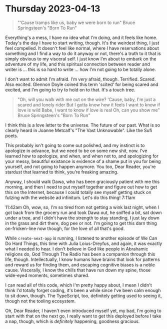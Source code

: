 # Thursday 2023-04-13

> "'Cause tramps like us, baby we were born to run" Bruce Springsteen's "Born To Run"

Everything's a mess, I have no idea what I'm doing, and it feels like home. Today's the day I have to start writing, though. It's the weirdest thing, I just feel compelled. It doesn't feel like normal, where I have reservations about something and I find a way to do it anyway or not, there's a truth to it that is simply obvious to my visceral self. I just know I'm about to embark on the adventure of my life, and this spiritual connection between reader and writer is ... this is so hard to write ... how I'm not going to be totally alone.

I don't want to admit I'm afraid. I'm _very_ afraid, though. Terrified. Scared. Also excited. Glennon Doyle coined this term 'scited' for being scared and excited, and I'm going to try to hold on to that. It's a touch tree.

> "Oh, will you walk with me out on the wire?
> 'Cause, baby, I'm just a scared and lonely rider
> But I gotta know how it feels
> I want to know if love is wild
> Babe, I want to know if love is real
> Oh, can you show me" Bruce Springsteen's "Born To Run"

I think this is a love letter to the universe. The future of our past. What is so clearly heard in Joanne Metcalf's "The Vast Unknowable". Like the Sufi poets.

This probably isn't going to come out polished, and my instinct is to apologize in advance, but we need to be on some new shit, now. I've learned how to apologize, and when, and when not to, and apologizing for your messy, beautiful existance is evidence of a shame put in you for being yourself, and not going to happen anymore. You too, Dear Reader, you're stardust that learned to think, you're freaking amazing.

Anyway, I should walk Dawa, who has been graciously patient with me this morning, and then I need to put myself together and figure out how to get this on the Internet, because I could totally see myself getting stuck on futzing with the website ad infinitum. Let's do this thing! 7:11am

11:42am Oh, wow, so, I'm so tired from not getting a wink last night, when I got back from the grocery run and took Dawa out, he sniffed a bit, sat down under a tree, and I didn't have the strength to stay standing, I just lay down in the grass and dirt there, dog pee or not. I'm going to get this darn thing on-fricken-line now though, for the love of all that's good.

While `create-next-app` is running, I listened to another episode of We Can Do Hard Things, this time with Julia Loius-Dreyfus, and again, it was exactly what I needed to hear. I don't believe in God like people in Abrahamic religions do, God Through The Radio has been a companion through this life, though. Intellectually, I know humans have brains that look for patterns and reward us for finding them, and escaping cognitive biases is a noble cause. Viscerally, I know the chills that have run down my spine, those wide-eyed moments, sometimes shared.

I can read all of this code, which I'm pretty happy about, I mean I didn't think I'd totally forget coding, it's been a while since I've been calm enough to sit down, though. The TypeScript, too, definitely getting used to seeing it, though not the tooling ecosystem.

Oh, Dear Reader, I haven't even introduced myself yet, my bad, I'm going to start with that on the next go, I really want to get this deployed before I take a nap, though, which is _definitely_ happening, goodness gracious.
